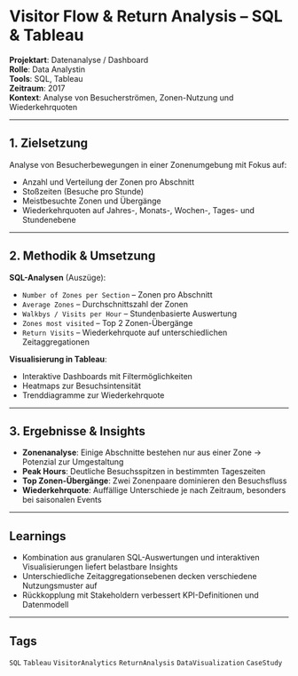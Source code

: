 # Visitor Flow & Return Analysis – SQL & Tableau

**Projektart**: Datenanalyse / Dashboard  
**Rolle**: Data Analystin  
**Tools**: SQL, Tableau  
**Zeitraum**: 2017  
**Kontext**: Analyse von Besucherströmen, Zonen-Nutzung und Wiederkehrquoten

---

## 1. Zielsetzung

Analyse von Besucherbewegungen in einer Zonenumgebung mit Fokus auf:
- Anzahl und Verteilung der Zonen pro Abschnitt
- Stoßzeiten (Besuche pro Stunde)
- Meistbesuchte Zonen und Übergänge
- Wiederkehrquoten auf Jahres-, Monats-, Wochen-, Tages- und Stundenebene

---

## 2. Methodik & Umsetzung

**SQL-Analysen** (Auszüge):
- `Number of Zones per Section` – Zonen pro Abschnitt
- `Average Zones` – Durchschnittszahl der Zonen
- `Walkbys / Visits per Hour` – Stundenbasierte Auswertung
- `Zones most visited` – Top 2 Zonen-Übergänge
- `Return Visits` – Wiederkehrquote auf unterschiedlichen Zeitaggregationen

**Visualisierung in Tableau**:
- Interaktive Dashboards mit Filtermöglichkeiten
- Heatmaps zur Besuchsintensität
- Trenddiagramme zur Wiederkehrquote

---

## 3. Ergebnisse & Insights

- **Zonenanalyse**: Einige Abschnitte bestehen nur aus einer Zone → Potenzial zur Umgestaltung
- **Peak Hours**: Deutliche Besuchsspitzen in bestimmten Tageszeiten
- **Top Zonen-Übergänge**: Zwei Zonenpaare dominieren den Besuchsfluss
- **Wiederkehrquote**: Auffällige Unterschiede je nach Zeitraum, besonders bei saisonalen Events

---

## Learnings

- Kombination aus granularen SQL-Auswertungen und interaktiven Visualisierungen liefert belastbare Insights
- Unterschiedliche Zeitaggregationsebenen decken verschiedene Nutzungsmuster auf
- Rückkopplung mit Stakeholdern verbessert KPI-Definitionen und Datenmodell

---

## Tags

`SQL` `Tableau` `VisitorAnalytics` `ReturnAnalysis` `DataVisualization` `CaseStudy`